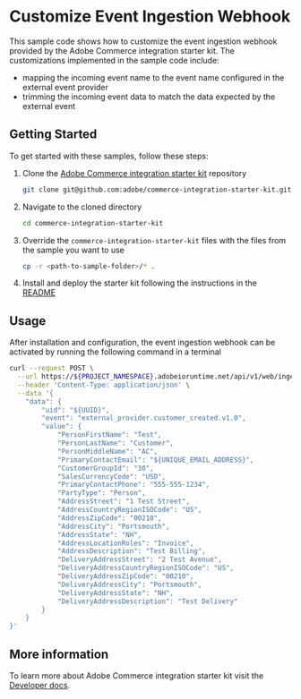 # Customize Event Ingestion Webhook

This sample code shows how to customize the event ingestion webhook provided by the Adobe Commerce integration starter kit.
The customizations implemented in the sample code include:
- mapping the incoming event name to the event name configured in the external event provider
- trimming the incoming event data to match the data expected by the external event

## Getting Started

To get started with these samples, follow these steps:

1. Clone the [Adobe Commerce integration starter kit](https://github.com/adobe/commerce-integration-starter-kit) repository
   ```bash
   git clone git@github.com:adobe/commerce-integration-starter-kit.git
   ```
2. Navigate to the cloned directory
   ```bash
   cd commerce-integration-starter-kit
   ```
3. Override the `commerce-integration-starter-kit` files with the files from the sample you want to use
   ```bash
   cp -r <path-to-sample-folder>/* .
   ```
4. Install and deploy the starter kit following the instructions in the [README](https://github.com/adobe/commerce-integration-starter-kit/blob/main/README.md)

## Usage

After installation and configuration, the event ingestion webhook can be activated by running the following command in a terminal
```bash
curl --request POST \
  --url https://${PROJECT_NAMESPACE}.adobeioruntime.net/api/v1/web/ingestion/webhook \
  --header 'Content-Type: application/json' \
  --data '{
    "data": {
        "uid": "${UUID}",
        "event": "external_provider.customer_created.v1.0",
        "value": {
            "PersonFirstName": "Test",
            "PersonLastName": "Customer",
            "PersonMiddleName": "AC",
            "PrimaryContactEmail": "${UNIQUE_EMAIL_ADDRESS}",
            "CustomerGroupId": "30",
            "SalesCurrencyCode": "USD",
            "PrimaryContactPhone": "555-555-1234",
            "PartyType": "Person",
            "AddressStreet": "1 Test Street",
            "AddressCountryRegionISOCode": "US",
            "AddressZipCode": "00210",
            "AddressCity": "Portsmouth",
            "AddressState": "NH",
            "AddressLocationRoles": "Invoice",
            "AddressDescription": "Test Billing",
            "DeliveryAddressStreet": "2 Test Avenue",
            "DeliveryAddressCountryRegionISOCode": "US",
            "DeliveryAddressZipCode": "00210",
            "DeliveryAddressCity": "Portsmouth",
            "DeliveryAddressState": "NH",
            "DeliveryAddressDescription": "Test Delivery"
        }
    }
}'
```

## More information

To learn more about Adobe Commerce integration starter kit visit the [Developer docs](https://developer.adobe.com/commerce/extensibility/starter-kit/).
